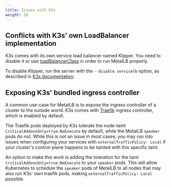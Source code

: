```yaml
---
title: Issues with K3s
weight: 20
---
```


## Conflicts with K3s' own LoadBalancer implementation

K3s comes with its own service load balancer named Klipper. You need to disable it or use [loadBalancerClass](https://metallb.universe.tf/installation/#setting-the-loadbalancer-class) in order to run MetalLB properly.

To disable Klipper, run the server with the `--disable servicelb` option, as described in [K3s documentation](https://rancher.com/docs/k3s/latest/en/networking/).

## Exposing K3s' bundled ingress controller

A common use-case for MetalLB is to expose the ingress controller of a cluster to the outside world.
K3s comes with [Traefik](https://traefik.io/) ingress controller, which is enabled by default.

The Traefik pods deployed by K3s tolerate the node-taint `CriticalAddonsOnly=true:NoExecute` by default, while the MetalLB `speaker` pods do not.
While this is not an issue in most cases, you may run into issues when configuring your services with `externalTrafficPolicy: Local` 
if your cluster's control-plane happens to be tainted with this specific taint.

An option to make this work is adding the toleration for the taint `CriticalAddonsOnly=true:NoExecute` to your `speaker` pods. 
This will allow Kubernetes to schedule the `speaker` pods of MetalLB to all nodes that may also run K3s' own traefik pods, making `externalTrafficPolicy: Local` possible.
